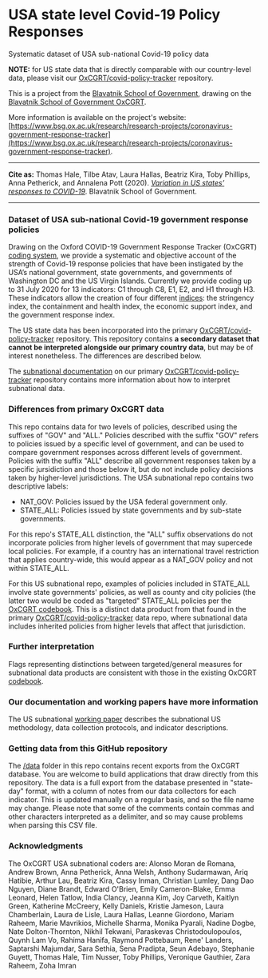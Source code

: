 # USA state level Covid-19 Policy Responses
Systematic dataset of USA sub-national Covid-19 policy data

**NOTE:** for US state data that is directly comparable with our country-level data, please visit our [OxCGRT/covid-policy-tracker](https://github.com/OxCGRT/covid-policy-tracker) repository.

This is a project from the [Blavatnik School of Government](https://www.bsg.ox.ac.uk), drawing on the [Blavatnik School of Government OxCGRT](https://www.bsg.ox.ac.uk/covidtracker).

More information is available on the project's website: [https://www.bsg.ox.ac.uk/research/research-projects/coronavirus-government-response-tracker](https://www.bsg.ox.ac.uk/research/research-projects/coronavirus-government-response-tracker).

---

__Cite as:__ Thomas Hale, Tilbe Atav, Laura Hallas, Beatriz Kira, Toby Phillips, Anna Petherick, and Annalena Pott (2020). [_Variation in US states’ responses to COVID-19_](https://www.bsg.ox.ac.uk/research/publications/variation-us-states-responses-covid-19). Blavatnik School of Government.

---

### Dataset of USA sub-national Covid-19 government response policies

Drawing on the Oxford COVID-19 Government Response Tracker (OxCGRT) [coding system](https://github.com/OxCGRT/covid-policy-tracker/blob/master/documentation/codebook.md), we provide a systematic and objective account of the strength of Covid-19 response policies that have been instigated by the USA’s national government, state governments, and governments of Washington DC and the US Virgin Islands. Currently we provide coding up to 31 July 2020 for 13 indicators: C1 through C8, E1, E2, and H1 through H3. These indicators allow the creation of four different [indices](https://github.com/OxCGRT/covid-policy-tracker/blob/master/documentation/index_methodology.md): the stringency index, the containment and health index, the economic support index, and the government response index.

The US state data has been incorporated into the primary [OxCGRT/covid-policy-tracker](https://github.com/OxCGRT/covid-policy-tracker) repository. This repository contains **a secondary dataset that cannot be interpreted alongside our primary country data**, but may be of interest nonetheless. The differences are described below.

The [subnational documentation](https://github.com/OxCGRT/covid-policy-tracker/blob/master/documentation/subnational_interpretation.md) on our primary [OxCGRT/covid-policy-tracker](https://github.com/OxCGRT/covid-policy-tracker) repository contains more information about how to interpret subnational data.

### Differences from primary OxCGRT data 

This repo contains data for two levels of policies, described using the suffixes of "GOV" and "ALL." Policies described with the suffix "GOV" refers to policies issued by a specific level of government, and can be used to compare government responses across different levels of government. Policies with the suffix "ALL" describe all government responses taken by a specific jursidiction and those below it, but do not include policy decisions taken by higher-level jurisdictions. The USA subnational repo contains two descriptive labels:
- NAT_GOV: Policies issued by the USA federal government only.
- STATE_ALL: Policies issued by state governments and by sub-state governments.

For this repo's STATE_ALL distinction, the "ALL" suffix observations do not incorporate policies from higher levels of government that may supercede local policies. For example, if a country has an international travel restriction that applies country-wide, this would appear as a NAT_GOV policy and not within STATE_ALL.

For this US subnational repo, examples of policies included in STATE_ALL involve state governments' policies, as well as county and city policies (the latter two would be coded as "targeted" STATE_ALL policies per the [OxCGRT codebook](https://github.com/OxCGRT/covid-policy-tracker/blob/master/documentation/codebook.md). This is a distinct data product from that found in the primary [OxCGRT/covid-policy-tracker](https://github.com/OxCGRT/covid-policy-tracker) data repo, where subnational data includes inherited policies from higher levels that affect that jurisdiction.

### Further interpretation

Flags representing distinctions between targeted/general measures for subnational data products are consistent with those in the existing OxCGRT [codebook](https://github.com/OxCGRT/covid-policy-tracker/blob/master/documentation/codebook.md). 

### Our documentation and working papers have more information

The US subnational [working paper](https://www.bsg.ox.ac.uk/research/publications/variation-us-states-responses-covid-19) describes the subnational US methodology, data collection protocols, and indicator descriptions.

### Getting data from this GitHub repository

The [/data](data/) folder in this repo contains recent exports from the OxCGRT database. You are welcome to build applications that draw directly from this repository. The data is a full export from the database presented in "state-day" format, with a column of notes from our data collectors for each indicator. This is updated manually on a regular basis, and so the file name may change. Please note that some of the comments contain commas and other characters interpreted as a delimiter, and so may cause problems when parsing this CSV file.


### Acknowledgments

The OxCGRT USA subnational coders are: Alonso Moran de Romana, Andrew Brown, Anna Petherick, Anna Welsh, Anthony Sudarmawan, Ariq Hatibie, Arthur Lau, Beatriz Kira, Cassy Inman, Christian Lumley, Dang Dao Nguyen, Diane Brandt, Edward O'Brien, Emily Cameron-Blake, Emma Leonard, Helen Tatlow, India Clancy, Jeanna Kim, Joy Carveth, Kaitlyn Green, Katherine McCreery, Kelly Daniels, Kristie Jameson, Laura Chamberlain, Laura de Lisle, Laura Hallas, Leanne Giordono, Mariam Raheem, Marie Mavrikios, Michelle Sharma, Monika Pyarali, Nadine Dogbe, Nate Dolton-Thornton, Nikhil Tekwani, Paraskevas Christodoulopoulos, Quynh Lam Vo, Rahima Hanifa, Raymond Pottebaum, Rene' Landers, Saptarshi Majumdar, Sara Sethia, Sena Pradipta, Seun Adebayo, Stephanie Guyett, Thomas Hale, Tim Nusser, Toby Phillips, Veronique Gauthier, Zara Raheem, Zoha Imran
